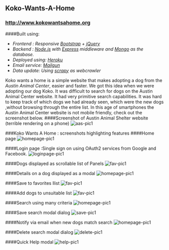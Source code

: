 ## Koko-Wants-A-Home
### http://www.kokowantsahome.org

####Built using:
* *Frontend : Responsive [Bootstrap](http://getbootstrap.com) + [jQuery](https://jquery.com)*
* *Backend  : [Node.js](http://nodejs.org) with [Express](http://expressjs.com) middleware and [Mongo](https://www.mongodb.com) as the database.*
* *Deployed using: [Heroku](https://www.heroku.com)*
* *Email service: [Mailgun](http://www.mailgun.com)*
* *Data update: Using [scrapy](http://scrapy.org) as webcrawler*

Koko wants a home is a simple website that makes adopting a dog from the *Austin Animal Center*, easier and faster.
We got this idea when we were adopting our dog Koko. It was difficult to search for dogs on the Austin Animal Center website.
It had very primitive search capabilities.
It was hard to keep track of which dogs we had already seen, which were the new dogs ,without browsing through the entire list.
In this age of smartphones the Austin Animal Center website is not mobile friendly, check out the screenshot below.
####Screenshot of Austin Animal Shelter website (terrible rendering on a phone)
![aas-pic1](/app-screenshots/austin-shelter-site-1.png "austin animal shelter")

###Koko Wants A Home : screenshots highlighting features
####Home page
![homepage-pic1](/app-screenshots/homepage.png "kwah home")

####Login page :Single sign on using OAuth2 services from Google and Facebook.
![loginpage-pic1](/app-screenshots/login-page.png "Login")

####Dogs displayed as scrollable list of Panels
![fav-pic1](/app-screenshots/scroll-panel.png "kwah scroll ")

####Details on a dog displayed as a modal
![homepage-pic1](/app-screenshots/dog-details.png "kwah details")

####Save to favorites llist
![fav-pic1](/app-screenshots/favorites.png "kwah favorites")

####Add dogs to unsuitable list
![fav-pic1](/app-screenshots/deselect.png "kwah deselect")

####Search using many criteria
![homepage-pic1](/app-screenshots/search-tips.png "kwah search")

####Save search modal dialog
![save-pic1](/app-screenshots/save-search.png "kwah save")

####Notify via email when new dogs match search
![homepage-pic1](/app-screenshots/email-notify.png "kwah notify")

####Delete search modal dialog
![delete-pic1](/app-screenshots/delete-search.png "kwah delete")

####Quick Help modal
![help-pic1](/app-screenshots/help-modal.png "kwah help")
